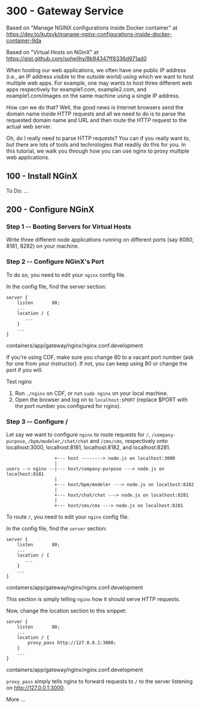 # 300 - Gateway Service

Based on "Manage NGINX configurations inside Docker container" at https://dev.to/kutsyk/manage-nginx-configurations-inside-docker-container-9da

Based on "Virtual Hosts on NGinX" at https://gist.github.com/soheilhy/8b94347ff8336d971ad0

When hosting our web applications, we often have one public IP address (i.e., an IP address visible to the outside world) using which we want to host multiple web apps. For example, one may wants to host three different web apps respectively for example1.com, example2.com, and example1.com/images on the same machine using a single IP address.

How can we do that? Well, the good news is Internet browsers send the domain name inside HTTP requests and all we need to do is to parse the requested domain name and URL and then route the HTTP request to the actual web server.

Oh, do I really need to parse HTTP requests? You can if you really want to, but there are lots of tools and technologies that readily do this for you. In this tutorial, we walk you through how you can use nginx to proxy multiple web applications.

## 100 - Install NGinX

To Do: ...

## 200 - Configure NGinX

### Step 1 -- Booting Servers for Virtual Hosts

Write three different node applications running on different ports (say 8080, 8181, 8282) on your machine.

### Step 2 -- Configure NGinX's Port

To do so, you need to edit your ```nginx``` config file.

In the config file, find the server section:

```
server {
    listen       80;
    ...
    location / {
       ...
    }
    ...
}
```
containers/app/gateway/nginx/nginx.conf.development

If you're using CDF, make sure you change 80 to a vacant port number (ask for one from your instructor). If not, you can keep using 80 or change the port if you will.

Test nginx

1. Run ```./nginx``` on CDF, or run ```sudo nginx``` on your local machine.
2. Open the browser and log on to ```localhost:$PORT``` (replace $PORT with the port number you configured for nginx).

### Step 3 -- Configure /

Let say we want to configure ```nginx``` to route requests for ```/```, ```/company-purpose```, ```/bpm/modeler```,```/chat/chat``` and ```/cms/cms```, respectively onto localhost:3000, localhost:8181, localhost:8182, and localhost:8281.

```
                  +--- host --------> node.js on localhost:3000
                  |
users --> nginx --|--- host/company-purpose ---> node.js on localhost:8181
                  |
                  +--- host/bpm/modeler ---> node.js on localhost:8182
                  |
                  +--- host/chat/chat ---> node.js on localhost:8281
                  |
                  +--- host/cms/cms ---> node.js on localhost:8281                            
``` 

To route ```/```, you need to edit your ```nginx``` config file.

In the config file, find the ```server``` section:

```
server {
    listen       80;
    ...
    location / {
       ...
    }
    ...
}
```
containers/app/gateway/nginx/nginx.conf.development

This section is simply telling ```nginx``` how it should serve HTTP requests.

Now, change the location section to this snippet:

```
server {
    listen       80;
    ...
    location / {
        proxy_pass http://127.0.0.1:3000;
    }
    ...
}
```
containers/app/gateway/nginx/nginx.conf.development

```proxy_pass``` simply tells nginx to forward requests to ```/``` to the server listening on http://127.0.0.1:3000.

More ...
